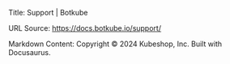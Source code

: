 Title: Support | Botkube

URL Source: https://docs.botkube.io/support/

Markdown Content:
Copyright © 2024 Kubeshop, Inc. Built with Docusaurus.
